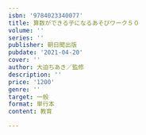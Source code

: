 ```yaml
---
isbn: '9784023340077'
title: 算数ができる子になるあそびワーク５０
volume: ''
series: ''
publisher: 朝日聞出版
pubdate: '2021-04-20'
cover: ''
author: 大迫ちあき／監修
description: ''
price: '1200'
genre: ''
target: 一般
format: 単行本
content: 教育

---
```

